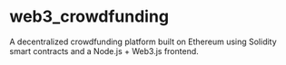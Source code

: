# web3_crowdfunding
A decentralized crowdfunding platform built on Ethereum using Solidity smart contracts and a Node.js + Web3.js frontend.
